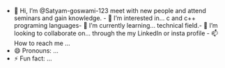 - 👋 Hi, I’m @Satyam-goswami-123
meet with new people and attend seminars and gain knowledge. - 👀 I’m interested in...
c and c++ programing languages- 🌱 I’m currently learning...
technical field.- 💞️ I’m looking to collaborate on...
through the my LinkedIn or insta profile - 📫 How to reach me ...
- 😄 Pronouns: ...
- ⚡ Fun fact: ...

<!---
Satyam-goswami-123/Satyam-goswami-123 is a ✨ special ✨ repository because its `README.md` (this file) appears on your GitHub profile.
You can click the Preview link to take a look at your changes.
--->
